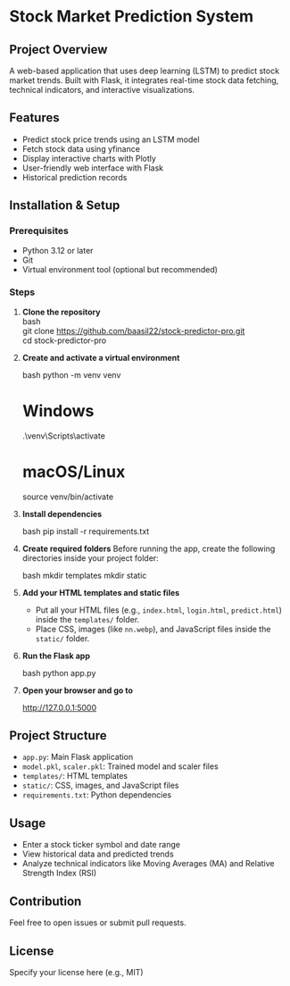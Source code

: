 # Stock Market Prediction System

## Project Overview  
A web-based application that uses deep learning (LSTM) to predict stock market trends. Built with Flask, it integrates real-time stock data fetching, technical indicators, and interactive visualizations.

## Features  
- Predict stock price trends using an LSTM model  
- Fetch stock data using yfinance  
- Display interactive charts with Plotly  
- User-friendly web interface with Flask  
- Historical prediction records  

## Installation & Setup

### Prerequisites  
- Python 3.12 or later  
- Git  
- Virtual environment tool (optional but recommended)

### Steps

1. **Clone the repository**  
   bash  
   git clone https://github.com/baasil22/stock-predictor-pro.git  
   cd stock-predictor-pro  


2. **Create and activate a virtual environment**

   bash
   python -m venv venv  
   # Windows  
   .\venv\Scripts\activate  
   # macOS/Linux  
   source venv/bin/activate  
   

3. **Install dependencies**

   bash
   pip install -r requirements.txt  
   

4. **Create required folders**
   Before running the app, create the following directories inside your project folder:

   bash
   mkdir templates
   mkdir static
   

5. **Add your HTML templates and static files**

   * Put all your HTML files (e.g., `index.html`, `login.html`, `predict.html`) inside the `templates/` folder.
   * Place CSS, images (like `nn.webp`), and JavaScript files inside the `static/` folder.

6. **Run the Flask app**

   bash
   python app.py  
   

7. **Open your browser and go to**

   
   http://127.0.0.1:5000
   

## Project Structure

* `app.py`: Main Flask application
* `model.pkl`, `scaler.pkl`: Trained model and scaler files
* `templates/`: HTML templates
* `static/`: CSS, images, and JavaScript files
* `requirements.txt`: Python dependencies

## Usage

* Enter a stock ticker symbol and date range
* View historical data and predicted trends
* Analyze technical indicators like Moving Averages (MA) and Relative Strength Index (RSI)

## Contribution

Feel free to open issues or submit pull requests.

## License

Specify your license here (e.g., MIT)

